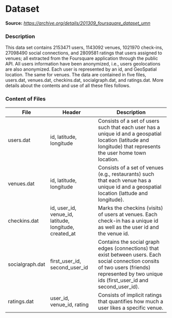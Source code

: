 # Dataset

**Source:** _https://archive.org/details/201309_foursquare_dataset_umn_

### Description

This data set contains 2153471 users, 1143092 venues, 1021970 check-ins, 27098490 social connections, and 2809581
ratings that users assigned to venues; all extracted from the Foursquare application through the public API. All users
information have been anonymized, i.e., users geolocations are also anonymized. Each user is represented by an id, and
GeoSpatial location. The same for venues. The data are contained in five files, users.dat, venues.dat, checkins.dat,
socialgraph.dat, and ratings.dat. More details about the contents and use of all these files follows.

### Content of Files

| File              | Header                                                 | Description                                                                                                                                                                                     |
|-------------------|--------------------------------------------------------|-------------------------------------------------------------------------------------------------------------------------------------------------------------------------------------------------|
| users.dat         | id, latitude, longitude                                | Consists of a set of users such that each user has a unique id and a geospatial location (latitude and longitude) that represents the user home town location.                                  |
| venues.dat        | id, latitude, longitude                                | Consists of a set of venues (e.g., restaurants) such that each venue has a unique id and a geospatial location (lattude and longitude).                                                         |
| checkins.dat      | id, user_id, venue_id, latitude, longitude, created_at | Marks the checkins (visits) of users at venues. Each check-in has a unique id as well as the user id and the venue id.                                                                          |
| socialgraph.dat   | first_user_id, second_user_id                          | Contains the social graph edges (connections) that exist between users. Each social connection consits of two users (friends) represented by two unique ids (first_user_id and second_user_id). |
| ratings.dat       | user_id, venue_id, rating                              | Consists of implicit ratings that quantifies how much a user likes a specific venue.                                                                                                            |
